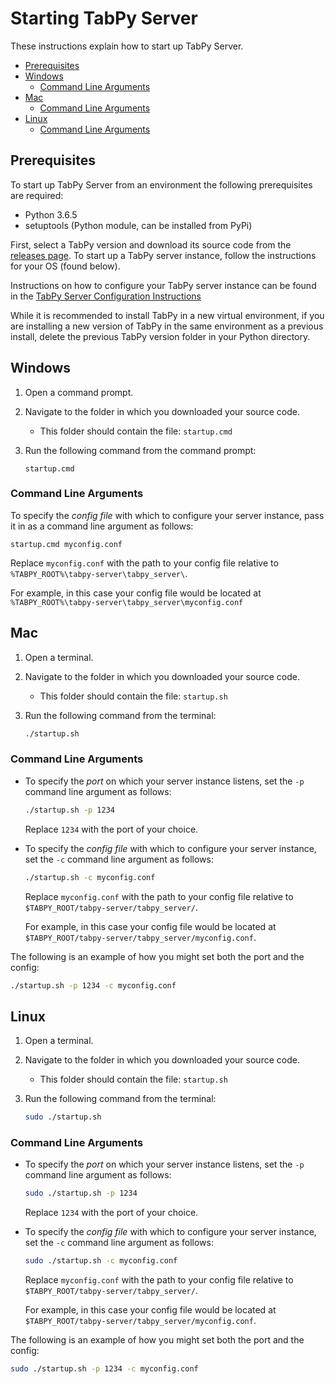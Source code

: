 # Starting TabPy Server

These instructions explain how to start up TabPy Server.

<!-- toc -->

- [Prerequisites](#prerequisites)
- [Windows](#windows)
  * [Command Line Arguments](#command-line-arguments)
- [Mac](#mac)
  * [Command Line Arguments](#command-line-arguments-1)
- [Linux](#linux)
  * [Command Line Arguments](#command-line-arguments-2)

<!-- tocstop -->

## Prerequisites

To start up TabPy Server from an environment the following prerequisites are required:

- Python 3.6.5
- setuptools (Python module, can be installed from PyPi)

First, select a TabPy version and download its source code from the [releases page](https://github.com/tableau/TabPy/releases). To start up a TabPy server instance, follow the instructions for your OS (found below).

Instructions on how to configure your TabPy server instance can be found in the [TabPy Server Configuration Instructions](server-config.md)

While it is recommended to install TabPy in a new virtual environment, if you are installing a new version of TabPy in the same environment as a previous install, delete the previous TabPy version folder in your Python directory.

## Windows

1. Open a command prompt.
2. Navigate to the folder in which you downloaded your source code.
    - This folder should contain the file: ```startup.cmd```
3. Run the following command from the command prompt:

    ```batch
    startup.cmd
    ```

### Command Line Arguments

To specify the *config file* with which to configure your server instance, pass it in as a command line argument as follows:

```batch
startup.cmd myconfig.conf
```
Replace ```myconfig.conf``` with the path to your config file relative to ```%TABPY_ROOT%\tabpy-server\tabpy_server\```.

For example, in this case your config file would be located at ```%TABPY_ROOT%\tabpy-server\tabpy_server\myconfig.conf```

## Mac

1. Open a terminal.
2. Navigate to the folder in which you downloaded your source code.
    - This folder should contain the file: ```startup.sh```
3. Run the following command from the terminal:

    ```bash
    ./startup.sh
    ```

### Command Line Arguments

- To specify the *port* on which your server instance listens, set the ```-p``` command line argument as follows:

    ```bash
    ./startup.sh -p 1234
    ```

    Replace ```1234``` with the port of your choice.

- To specify the *config file* with which to configure your server instance, set the ```-c``` command line argument as follows:

    ```bash
    ./startup.sh -c myconfig.conf
    ```
    Replace ```myconfig.conf``` with the path to your config file relative to ```$TABPY_ROOT/tabpy-server/tabpy_server/```.

    For example, in this case your config file would be located at ```$TABPY_ROOT/tabpy-server/tabpy_server/myconfig.conf```.

The following is an example of how you might set both the port and the config:

```bash
./startup.sh -p 1234 -c myconfig.conf
```

## Linux

1. Open a terminal.
2. Navigate to the folder in which you downloaded your source code.
    - This folder should contain the file: ```startup.sh```
3. Run the following command from the terminal:

    ```bash
    sudo ./startup.sh
    ```

### Command Line Arguments

- To specify the *port* on which your server instance listens, set the ```-p``` command line argument as follows:

    ```bash
    sudo ./startup.sh -p 1234

    ```

    Replace ```1234``` with the port of your choice.
- To specify the *config file* with which to configure your server instance, set the ```-c``` command line argument as follows:

    ```bash
    sudo ./startup.sh -c myconfig.conf
    ```
    
    Replace ```myconfig.conf``` with the path to your config file relative to ```$TABPY_ROOT/tabpy-server/tabpy_server/```.

    For example, in this case your config file would be located at ```$TABPY_ROOT/tabpy-server/tabpy_server/myconfig.conf```.

The following is an example of how you might set both the port and the config:

```bash
sudo ./startup.sh -p 1234 -c myconfig.conf
```
